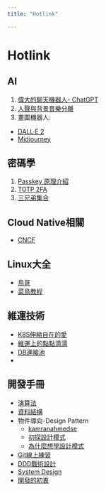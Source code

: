 ```yaml
---
title: "Hotlink"

---
```

# Hotlink

## AI

1. [偉大的聊天機器人- ChatGPT](https://openai.com/blog/chatgpt/)
2. [人聲與背景音樂分離](https://youtu.be/Y4L19X3W3f4)
3. 畫圖機器人:
  * [DALL·E 2](https://www.bnext.com.tw/article/73621/dall-e-0105)
  * [Midjourney](https://www.kocpc.com.tw/archives/453331)



## 密碼學
1. [Passkey 原理介紹](https://youtu.be/kHwTYgktGlM)
2. [TOTP 2FA](https://medium.com/starbugs/totp-2fa-algorithm-in-10-mins-25acc3c35df9)
3. [三兄弟集合](https://medium.com/starbugs/what-are-encoding-encrypt-and-hashing-4b03d40e7b0c)
## Cloud Native相關
* [CNCF](https://www.cncf.io/)
## Linux大全
* [鳥哥](https://linux.vbird.org/)
* [菜鳥教程](https://www.runoob.com/linux/linux-command-manual.html)

## 維運技術
* [K8S伸縮自在的愛](https://medium.com/starbugs/kubernetes-resource-management-%E4%BC%B8%E7%B8%AE%E8%87%AA%E5%9C%A8%E7%9A%84-cluster-62abcf0cdfad)
* [維運上的點點滴滴](https://plantegg.github.io/?fbclid=IwAR0kH8sRU9yrP-GHtW0a8ntHgaMCI2yh6wnoEHl5FNBXY3J5RHvLD-LJ0H0)
* [DB連接池](https://medium.com/javarevisited/why-do-we-need-a-database-connection-pool-every-programmer-must-know-9f90e7c8e5af)
* 
## 開發手冊
* [演算法]()
* [資料結構]()
* 物件導向-Design Pattern
  * [kamranahmedse](https://github.com/kamranahmedse/design-patterns-for-humans)
  * [初探設計模式](https://ithelp.ithome.com.tw/articles/10216587)
  * [為什麼想學設計模式](https://ithelp.ithome.com.tw/articles/10201706)
* [Git線上練習](https://gitbook.tw/playground)
* [DDD戰術設計](https://ithelp.ithome.com.tw/articles/10275221?sc=rss.iron&fbclid=IwAR11I90Cw1UfjvWFmlgjtyo7QR7mTBgfbvA2J9bB11u46DPVvvEGM2YiJQg)
* [System Design](https://medium.com/javarevisited/7-best-places-to-learn-system-design-79e2d261f343)
* [開發的初衷](https://codelove.tw/@tony/post/63rlq1?fbclid=IwAR2qkCyCe4dOVZZhi_HWNepoO2020uNW6MvOXrRbUDDZOif3exe1wgPW0xI)